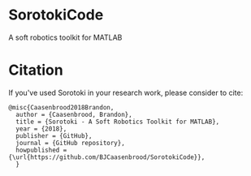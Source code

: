 # SorotokiCode
A soft robotics toolkit for MATLAB 


# Citation
If you've used Sorotoki in your research work, please consider to cite:
```
@misc{Caasenbrood2018Brandon,
  author = {Caasenbrood, Brandon},
  title = {Sorotoki - A Soft Robotics Toolkit for MATLAB},
  year = {2018},
  publisher = {GitHub},
  journal = {GitHub repository},
  howpublished = {\url{https://github.com/BJCaasenbrood/SorotokiCode}},
  }
```
